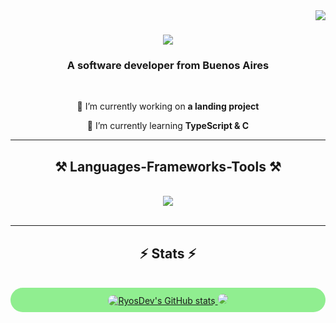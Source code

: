 <img align="right" src="https://visitor-badge.laobi.icu/badge?page_id=salesp07.salesp07" />

<h1 align="center">
    <img src="https://readme-typing-svg.herokuapp.com/?font=Righteous&size=35&center=true&vCenter=true&width=500&height=70&duration=4000&lines=Hi!;+I'm+Ryos!;&color=90EE90" />
</h1>


<h3 align="center">A software developer from Buenos Aires</h3>

<br/>

<div align="center">
 
 🔭 I’m currently working on **a landing project**
 
 🌱 I’m currently learning **TypeScript & C**


 </div>
 <hr/>
 
<h2 align="center">⚒️ Languages-Frameworks-Tools ⚒️</h2>
<br/>
<div align="center">
    <img src="https://skillicons.dev/icons?i=c,javascript,typescript,react,tailwind,nodejs,nextjs, git"/>
    <br>
</div>

<br/>
<hr/>

<h2 align="center">⚡ Stats ⚡</h2>
<br>
<div align="center" style="background-color: #90EE90; border-radius: 30px; padding: 10px;">
  <a href="http://www.github.com/RyosDev">
    <img src="https://github-readme-stats.vercel.app/api?username=RyosDev&show_icons=true&hide=&count_private=true&title_color=90EE90&text_color=ffffff&icon_color=facc15&bg_color=1c1917&hide_border=true&show_icons=true" alt="RyosDev's GitHub stats" style="border-radius: 30px;" />
  </a>

  <a href="http://www.github.com/RyosDev">
    <img src="https://github-readme-streak-stats.herokuapp.com/?user=RyosDev&stroke=ffffff&background=1c1917&ring=90EE90&fire=90EE90&currStreakNum=ffffff&currStreakLabel=90EE90&sideNums=ffffff&sideLabels=ffffff&dates=ffffff&hide_border=true" style="border-radius: 30px;" />
  </a>
</div>

